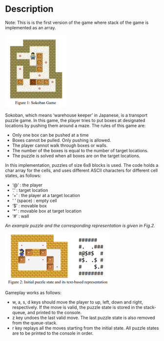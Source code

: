 # Description

Note: This is is the first version of the game where stack of the game is implemented as an array.

![](images/fig1.PNG)


Sokoban, which means ‘warehouse keeper’ in Japanese, is a transport puzzle game. In this game, the 
player tries to put boxes at designated locations by pushing them around a maze. The rules of this game 
are:

  * Only one box can be pushed at a time
  * Boxes cannot be pulled. Only pushing is allowed.
  * The player cannot walk through boxes or walls.
  * The number of the boxes is equal to the number of target locations.
  * The puzzle is solved when all boxes are on the target locations.


In this implementation, puzzles of size 6x8 blocks is used. The code holds a char array for the cells, and uses different ASCII 
characters for different cell states, as follows:

* ‘@’ : the player
* ‘.’ : target location
* ‘+’ : the player at a target location
* ‘ ’ (space) : empty cell
* ‘$’ : movable box
* ‘*’ : movable box at target location
* ‘#’ : wall


*An example puzzle and the corresponding representation is given in Fig.2.*


![](images/fig2.PNG)


Gameplay works as follows:


* w, a, s, d keys should move the player to up, left, down and right, respectively. If the move 
is valid, the puzzle state is stored in the stack-queue, and printed to the console.
* z key undoes the last valid move. The last puzzle state is also removed from the queue-stack.
* r key replays all the moves starting from the initial state. All puzzle states are to be printed 
to the console in order.




